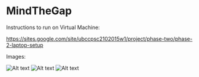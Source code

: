 # MindTheGap
Instructions to run on Virtual Machine:

https://sites.google.com/site/ubccpsc2102015w1/project/phase-two/phase-2-laptop-setup


Images:

![Alt text](https://s3-us-west-2.amazonaws.com/resumeimages/MtG_Map.png )
![Alt text](https://s3-us-west-2.amazonaws.com/resumeimages/MtG_AB.png )
![Alt text](https://s3-us-west-2.amazonaws.com/resumeimages/MtG_A.png )


